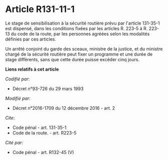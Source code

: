 # Article R131-11-1

Le stage de sensibilisation à la sécurité routière prévu par l'article 131-35-1 est dispensé, dans les conditions fixées par
les articles R. 223-5 à R. 223-13 du code de la route, par les personnes agréées selon les modalités définies par ces
articles. 

Un arrêté conjoint du garde des sceaux, ministre de la justice, et du   ministre chargé de la sécurité routière peut fixer un
programme et une durée de stage différents, sans que cette durée puisse excéder cinq jours.

**Liens relatifs à cet article**

_Codifié par_:

  - Décret n°93-726 du 29 mars 1993

_Modifié par_:

  - Décret n°2016-1709 du 12 décembre 2016 - art. 2

_Cite_:

  - Code pénal - art. 131-35-1
  - Code de la route. - art. R223-5

_Cité par_:

  - Code pénal - art. R132-45 (V)
